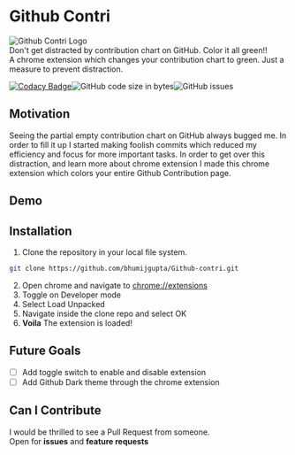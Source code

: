 # Github Contri
![Github Contri Logo](https://github.com/bhumijgupta/Github-contri/raw/master/icon_128.png)<br>
Don't get distracted by contribution chart on GitHub. Color it all green!!<br>
A chrome extension which changes your contribution chart to green. Just a measure to prevent distraction.

[![Codacy Badge](https://api.codacy.com/project/badge/Grade/8fb8ceb65ea242c782704f77ea83da21)](https://www.codacy.com?utm_source=github.com&amp;utm_medium=referral&amp;utm_content=bhumijgupta/Github-contri&amp;utm_campaign=Badge_Grade)![GitHub code size in bytes](https://img.shields.io/github/languages/code-size/bhumijgupta/Github-contri.svg)![GitHub issues](https://img.shields.io/github/issues/bhumijgupta/Github-contri.svg)

## Motivation
Seeing the partial empty contribution chart on GitHub always bugged me. In order to fill it up I started making foolish commits which reduced my efficiency and focus for more important tasks.
In order to get over this distraction, and learn more about chrome extension I made this chrome extension which colors your entire Github Contribution page.

## Demo


## Installation
1. Clone the repository in your local file system.
```bash
git clone https://github.com/bhumijgupta/Github-contri.git
```
2. Open chrome and navigate to [chrome://extensions](chrome://extensions/)
3. Toggle on Developer mode
4. Select Load Unpacked
5. Navigate inside the clone repo and select OK
6. **Voila** The extension is loaded!


## Future Goals
- [ ] Add toggle switch to enable and disable extension
- [ ] Add Github Dark theme through the chrome extension

## Can I Contribute
I would be thrilled to see a Pull Request from someone.<br>
Open for **issues** and **feature requests**
